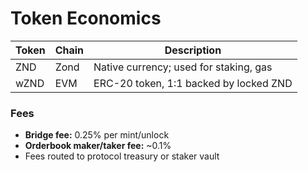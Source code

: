 # Token Economics

| Token | Chain | Description |
|-------|-------|-------------|
| ZND   | Zond  | Native currency; used for staking, gas |
| wZND  | EVM   | ERC-20 token, 1:1 backed by locked ZND |

### Fees

- **Bridge fee:** 0.25% per mint/unlock
- **Orderbook maker/taker fee:** ~0.1%
- Fees routed to protocol treasury or staker vault
